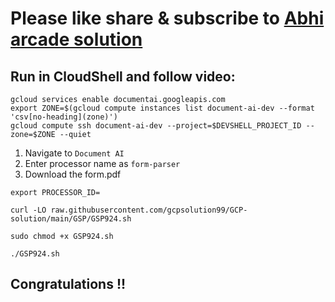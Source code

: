 # Please like share & subscribe to [Abhi arcade solution](http://www.youtube.com/@Abhi_Arcade_Solution)

## Run in CloudShell and follow video:
```
gcloud services enable documentai.googleapis.com
export ZONE=$(gcloud compute instances list document-ai-dev --format 'csv[no-heading](zone)')
gcloud compute ssh document-ai-dev --project=$DEVSHELL_PROJECT_ID --zone=$ZONE --quiet
```

1. Navigate to `Document AI`
2. Enter processor name as `form-parser`
3. Download the form.pdf

```
export PROCESSOR_ID=
```
```
curl -LO raw.githubusercontent.com/gcpsolution99/GCP-solution/main/GSP/GSP924.sh

sudo chmod +x GSP924.sh

./GSP924.sh
```

## Congratulations !!
